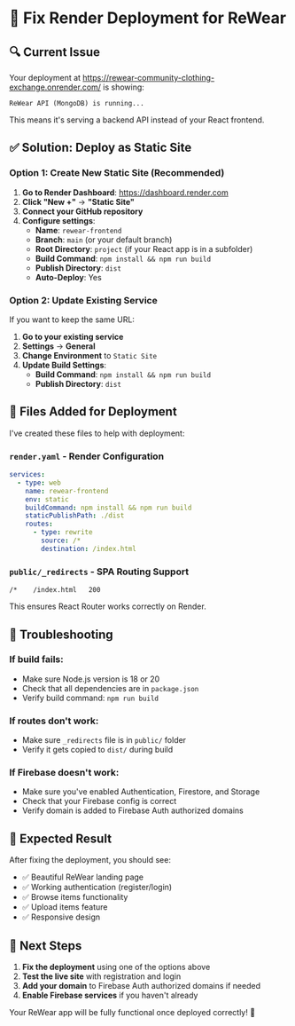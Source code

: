 # 🚀 Fix Render Deployment for ReWear

## 🔍 Current Issue
Your deployment at https://rewear-community-clothing-exchange.onrender.com/ is showing:
```
ReWear API (MongoDB) is running...
```

This means it's serving a backend API instead of your React frontend.

## ✅ Solution: Deploy as Static Site

### Option 1: Create New Static Site (Recommended)

1. **Go to Render Dashboard**: https://dashboard.render.com
2. **Click "New +"** → **"Static Site"**
3. **Connect your GitHub repository**
4. **Configure settings**:
   - **Name**: `rewear-frontend`
   - **Branch**: `main` (or your default branch)
   - **Root Directory**: `project` (if your React app is in a subfolder)
   - **Build Command**: `npm install && npm run build`
   - **Publish Directory**: `dist`
   - **Auto-Deploy**: Yes

### Option 2: Update Existing Service

If you want to keep the same URL:

1. **Go to your existing service**
2. **Settings** → **General**
3. **Change Environment** to `Static Site`
4. **Update Build Settings**:
   - **Build Command**: `npm install && npm run build`
   - **Publish Directory**: `dist`

## 📁 Files Added for Deployment

I've created these files to help with deployment:

### `render.yaml` - Render Configuration
```yaml
services:
  - type: web
    name: rewear-frontend
    env: static
    buildCommand: npm install && npm run build
    staticPublishPath: ./dist
    routes:
      - type: rewrite
        source: /*
        destination: /index.html
```

### `public/_redirects` - SPA Routing Support
```
/*    /index.html   200
```

This ensures React Router works correctly on Render.

## 🔧 Troubleshooting

### If build fails:
- Make sure Node.js version is 18 or 20
- Check that all dependencies are in `package.json`
- Verify build command: `npm run build`

### If routes don't work:
- Make sure `_redirects` file is in `public/` folder
- Verify it gets copied to `dist/` during build

### If Firebase doesn't work:
- Make sure you've enabled Authentication, Firestore, and Storage
- Check that your Firebase config is correct
- Verify domain is added to Firebase Auth authorized domains

## 🎯 Expected Result

After fixing the deployment, you should see:
- ✅ Beautiful ReWear landing page
- ✅ Working authentication (register/login)
- ✅ Browse items functionality
- ✅ Upload items feature
- ✅ Responsive design

## 🔗 Next Steps

1. **Fix the deployment** using one of the options above
2. **Test the live site** with registration and login
3. **Add your domain** to Firebase Auth authorized domains if needed
4. **Enable Firebase services** if you haven't already

Your ReWear app will be fully functional once deployed correctly! 🎉
